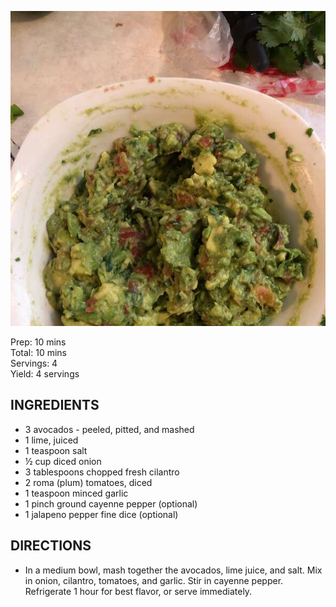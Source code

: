 ![](/images/guacamole.jpg)

Prep: 10 mins  
Total: 10 mins  
Servings: 4  
Yield: 4 servings  

## INGREDIENTS
- 3 avocados - peeled, pitted, and mashed
- 1 lime, juiced
- 1 teaspoon salt
- ½ cup diced onion
- 3 tablespoons chopped fresh cilantro
- 2 roma (plum) tomatoes, diced
- 1 teaspoon minced garlic
- 1 pinch ground cayenne pepper (optional)
- 1 jalapeno pepper fine dice (optional)

## DIRECTIONS
- In a medium bowl, mash together the avocados, lime juice, and salt. Mix in onion, cilantro, tomatoes, and garlic. Stir in cayenne pepper. Refrigerate 1 hour for best flavor, or serve immediately.
